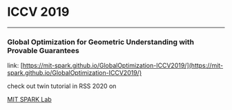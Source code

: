 # ICCV 2019

---

### Global Optimization for Geometric Understanding with Provable Guarantees

link: [https://mit-spark.github.io/GlobalOptimization-ICCV2019/](https://mit-spark.github.io/GlobalOptimization-ICCV2019/)

check out twin tutorial in RSS 2020 on 

[MIT SPARK Lab](https://www.youtube.com/c/MITSPARKLab)